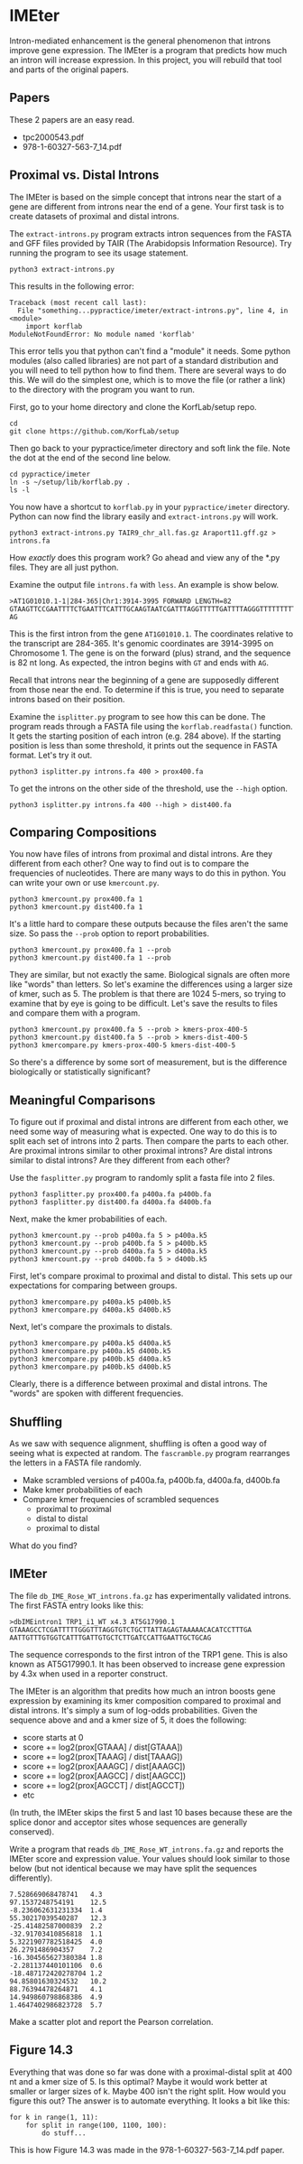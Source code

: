 IMEter
======

Intron-mediated enhancement is the general phenomenon that introns improve gene
expression. The IMEter is a program that predicts how much an intron will
increase expression. In this project, you will rebuild that tool and parts of
the original papers.

## Papers ##

These 2 papers are an easy read.

- tpc2000543.pdf
- 978-1-60327-563-7_14.pdf

## Proximal vs. Distal Introns ##

The IMEter is based on the simple concept that introns near the start of a gene
are different from introns near the end of a gene. Your first task is to create
datasets of proximal and distal introns.

The `extract-introns.py` program extracts intron sequences from the FASTA and
GFF files provided by TAIR (The Arabidopsis Information Resource). Try running
the program to see its usage statement.

```
python3 extract-introns.py
```

This results in the following error:

```
Traceback (most recent call last):
  File "something...pypractice/imeter/extract-introns.py", line 4, in <module>
    import korflab
ModuleNotFoundError: No module named 'korflab'
```

This error tells you that python can't find a "module" it needs. Some python
modules (also called libraries) are not part of a standard distribution and you
will need to tell python how to find them. There are several ways to do this.
We will do the simplest one, which is to move the file (or rather a link) to
the directory with the program you want to run.

First, go to your home directory and clone the KorfLab/setup repo.

```
cd
git clone https://github.com/KorfLab/setup
```

Then go back to your pypractice/imeter directory and soft link the file. Note
the dot at the end of the second line below.

```
cd pypractice/imeter
ln -s ~/setup/lib/korflab.py .
ls -l
```

You now have a shortcut to `korflab.py` in your `pypractice/imeter` directory.
Python can now find the library easily and `extract-introns.py` will work.

```
python3 extract-introns.py TAIR9_chr_all.fas.gz Araport11.gff.gz > introns.fa
```

How _exactly_ does this program work? Go ahead and view any of the *.py files.
They are all just python.

Examine the output file `introns.fa` with `less`. An example is show below.

```
>AT1G01010.1-1|284-365|Chr1:3914-3995 FORWARD LENGTH=82
GTAAGTTCCGAATTTTCTGAATTTCATTTGCAAGTAATCGATTTAGGTTTTTGATTTTAGGGTTTTTTTTTGTTTTGAAC
AG
```

This is the first intron from the gene `AT1G01010.1`. The coordinates relative
to the transcript are 284-365. It's genomic coordinates are 3914-3995 on
Chromosome 1. The gene is on the forward (plus) strand, and the sequence is 82
nt long. As expected, the intron begins with `GT` and ends with `AG`.

Recall that introns near the beginning of a gene are supposedly different from
those near the end. To determine if this is true, you need to separate introns
based on their position.

Examine the `isplitter.py` program to see how this can be done. The program
reads through a FASTA file using the `korflab.readfasta()` function. It gets
the starting position of each intron (e.g. 284 above). If the starting position
is less than some threshold, it prints out the sequence in FASTA format. Let's
try it out.

```
python3 isplitter.py introns.fa 400 > prox400.fa
```

To get the introns on the other side of the threshold, use the `--high` option.

```
python3 isplitter.py introns.fa 400 --high > dist400.fa
```


## Comparing Compositions ##

You now have files of introns from proximal and distal introns. Are they
different from each other? One way to find out is to compare the frequencies of
nucleotides. There are many ways to do this in python. You can write your own
or use `kmercount.py`.

```
python3 kmercount.py prox400.fa 1
python3 kmercount.py dist400.fa 1
```

It's a little hard to compare these outputs because the files aren't the same
size. So pass the `--prob` option to report probabilities.

```
python3 kmercount.py prox400.fa 1 --prob
python3 kmercount.py dist400.fa 1 --prob
```

They are similar, but not exactly the same. Biological signals are often more
like "words" than letters. So let's examine the differences using a larger size
of kmer, such as 5. The problem is that there are 1024 5-mers, so trying to
examine that by eye is going to be difficult. Let's save the results to files
and compare them with a program.

```
python3 kmercount.py prox400.fa 5 --prob > kmers-prox-400-5
python3 kmercount.py dist400.fa 5 --prob > kmers-dist-400-5
python3 kmercompare.py kmers-prox-400-5 kmers-dist-400-5
```

So there's a difference by some sort of measurement, but is the difference
biologically or statistically significant?

## Meaningful Comparisons ##

To figure out if proximal and distal introns are different from each other, we
need some way of measuring what is expected. One way to do this is to split
each set of introns into 2 parts. Then compare the parts to each other. Are
proximal introns similar to other proximal introns? Are distal introns similar
to distal introns? Are they different from each other?

Use the `fasplitter.py` program to randomly split a fasta file into 2 files.

```
python3 fasplitter.py prox400.fa p400a.fa p400b.fa
python3 fasplitter.py dist400.fa d400a.fa d400b.fa
```

Next, make the kmer probabilities of each.

```
python3 kmercount.py --prob p400a.fa 5 > p400a.k5
python3 kmercount.py --prob p400b.fa 5 > p400b.k5
python3 kmercount.py --prob d400a.fa 5 > d400a.k5
python3 kmercount.py --prob d400b.fa 5 > d400b.k5
```

First, let's compare proximal to proximal and distal to distal. This sets up
our expectations for comparing between groups.

```
python3 kmercompare.py p400a.k5 p400b.k5
python3 kmercompare.py d400a.k5 d400b.k5
```

Next, let's compare the proximals to distals.

```
python3 kmercompare.py p400a.k5 d400a.k5
python3 kmercompare.py p400a.k5 d400b.k5
python3 kmercompare.py p400b.k5 d400a.k5
python3 kmercompare.py p400b.k5 d400b.k5
```

Clearly, there is a difference between proximal and distal introns. The "words"
are spoken with different frequencies.

## Shuffling ##

As we saw with sequence alignment, shuffling is often a good way of seeing what
is expected at random. The `fascramble.py` program rearranges the letters in a
FASTA file randomly.

- Make scrambled versions of p400a.fa, p400b.fa, d400a.fa, d400b.fa
- Make kmer probabilities of each
- Compare kmer frequencies of scrambled sequences
	- proximal to proximal
	- distal to distal
	- proximal to distal

What do you find?

## IMEter ##

The file `db_IME_Rose_WT_introns.fa.gz` has experimentally validated introns.
The first FASTA entry looks like this:

```
>dbIMEintron1 TRP1_i1_WT x4.3 AT5G17990.1
GTAAAGCCTCGATTTTTGGGTTTAGGTGTCTGCTTATTAGAGTAAAAACACATCCTTTGA
AATTGTTTGTGGTCATTTGATTGTGCTCTTGATCCATTGAATTGCTGCAG
```

The sequence corresponds to the first intron of the TRP1 gene. This is also
known as AT5G17990.1. It has been observed to increase gene expression by 4.3x
when used in a reporter construct.

The IMEter is an algorithm that predits how much an intron boosts gene
expression by examining its kmer composition compared to proximal and distal
introns. It's simply a sum of log-odds probabilities. Given the sequence above
and and a kmer size of 5, it does the following:

- score starts at 0
- score += log2(prox[GTAAA] / dist[GTAAA])
- score += log2(prox[TAAAG] / dist[TAAAG])
- score += log2(prox[AAAGC] / dist[AAAGC])
- score += log2(prox[AAGCC] / dist[AAGCC])
- score += log2(prox[AGCCT] / dist[AGCCT])
- etc

(In truth, the IMEter skips the first 5 and last 10 bases because these are the
splice donor and acceptor sites whose sequences are generally conserved).

Write a program that reads `db_IME_Rose_WT_introns.fa.gz` and reports the
IMEter score and expression value. Your values should look similar to those
below (but not identical because we may have split the sequences differently).

```
7.528669068478741	4.3
97.1537248754191	12.5
-8.236062631231334	1.4
55.30217039540287	12.3
-25.41482587000839	2.2
-32.91703410856818	1.1
5.3221907782518425	4.0
26.2791486904357	7.2
-16.304565627380384	1.8
-2.281137440101106	0.6
-18.487172420278704	1.2
94.85801630324532	10.2
88.76394478264871	4.1
14.949860798868386	4.9
1.4647402986823728	5.7
```

Make a scatter plot and report the Pearson correlation.


## Figure 14.3 ##

Everything that was done so far was done with a proximal-distal split at 400 nt
and a kmer size of 5. Is this optimal? Maybe it would work better at smaller or
larger sizes of k. Maybe 400 isn't the right split. How would you figure this
out? The answer is to automate everything. It looks a bit like this:

```
for k in range(1, 11):
	for split in range(100, 1100, 100):
		do stuff...
```

This is how Figure 14.3 was made in the 978-1-60327-563-7_14.pdf paper.


